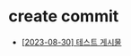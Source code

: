 # create commit
- [[2023-08-30] 테스트 게시물](https://github.com/kimbongjune/test-ssss/blob/main/2023-08-30_%ED%85%8C%EC%8A%A4%ED%8A%B8%20%EA%B2%8C%EC%8B%9C%EB%AC%BC.md)
